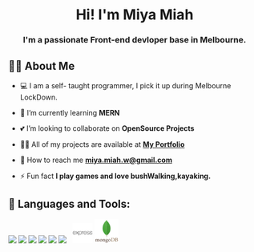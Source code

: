 
<h1 align="center">Hi! I'm Miya Miah</h1>
<h3 align="center">I'm a passionate  Front-end devloper base in Melbourne.</h3>


## 🙋‍♂️ About Me

- :computer: I am a self- taught programmer, I pick it up during Melbourne LockDown.

- 🌱 I’m currently learning **MERN**

- :two_hearts: I’m looking to collaborate on **OpenSource Projects**

- 👨‍💻 All of my projects are available at **[My Portfolio](https://github.com/miya-w?tab=repositories)**

- :email: How to reach me **miya.miah.w@gmail.com**

- ⚡ Fun fact **I play games and love bushWalking,kayaking.**



## 🚀 Languages and Tools:

<p align="left">
    <a href="https://www.w3.org/html/" target="_blank"> <img src="https://img.icons8.com/color/48/000000/html-5.png"/></a> 
    <a href="https://www.w3schools.com/css/" target="_blank"> <img src="https://img.icons8.com/color/48/000000/css3.png"/></a>
     <a href="https://developer.mozilla.org/en-US/docs/Web/JavaScript" target="_blank"> <img src="https://img.icons8.com/color/48/000000/javascript.png"/></a>  
    <a href="https://getbootstrap.com" target="_blank"> <img src="https://img.icons8.com/color/48/000000/bootstrap.png"/></a> 
    <a href="https://reactjs.org/" target="_blank"> <img src="https://img.icons8.com/color/48/000000/react-native.png"/></a>
    <a style="padding-right:8px;" href="https://nodejs.org" target="_blank"> <img src="https://img.icons8.com/color/48/000000/nodejs.png"/></a>
    <a href="https://expressjs.com" target="_blank"> <img src="https://raw.githubusercontent.com/devicons/devicon/master/icons/express/express-original-wordmark.svg" alt="express" width="40" height="40"/></a> 
    <a href="https://www.mongodb.com/" target="_blank"> <img src="https://raw.githubusercontent.com/devicons/devicon/master/icons/mongodb/mongodb-original-wordmark.svg" alt="mongodb" width="48" height="48"/></a> 
    





